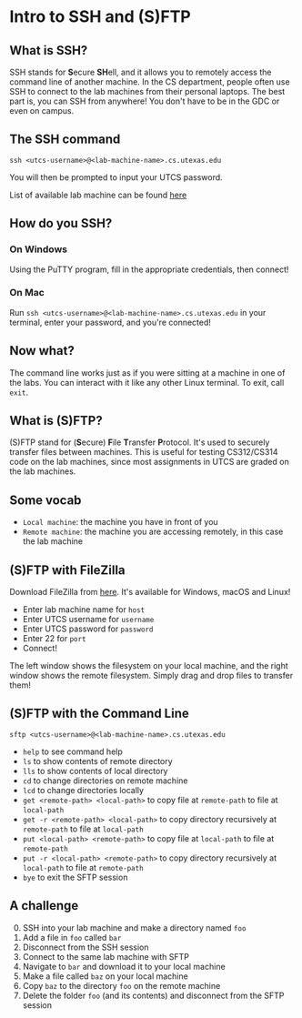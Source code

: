 # Intro to SSH and (S)FTP

## What is SSH?

SSH stands for **S**ecure **SH**ell, and it allows you to remotely access the command line of another machine. In the CS department, people often use SSH to connect to the lab machines from their personal laptops. The best part is, you can SSH from anywhere! You don't have to be in the GDC or even on campus.

## The SSH command

```
ssh <utcs-username>@<lab-machine-name>.cs.utexas.edu
```

You will then be prompted to input your UTCS password.

List of available lab machine can be found [here](https://apps.cs.utexas.edu/unixlabstatus/)

## How do you SSH?

### On Windows

Using the PuTTY program, fill in the appropriate credentials, then connect!

### On Mac

Run `ssh <utcs-username>@<lab-machine-name>.cs.utexas.edu` in your terminal, enter your password, and you're connected!

## Now what?

The command line works just as if you were sitting at a machine in one of the labs. You can interact with it like any other Linux terminal. To exit, call `exit`.

## What is (S)FTP?

(S)FTP stand for (**S**ecure) **F**ile **T**ransfer **P**rotocol. It's used to securely transfer files between machines. This is useful for testing CS312/CS314 code on the lab machines, since most assignments in UTCS are graded on the lab machines.

## Some vocab

- `Local machine`: the machine you have in front of you
- `Remote machine`: the machine you are accessing remotely, in this case the lab machine

## (S)FTP with FileZilla

Download FileZilla from [here](https://filezilla-project.org/download.php). It's available for Windows, macOS and Linux!

- Enter lab machine name for `host`
- Enter UTCS username for `username`
- Enter UTCS password for `password`
- Enter 22 for `port`
- Connect!

The left window shows the filesystem on your local machine, and the right window shows the remote filesystem. Simply drag and drop files to transfer them!

## (S)FTP with the Command Line

```
sftp <utcs-username>@<lab-machine-name>.cs.utexas.edu
```

- `help` to see command help
- `ls` to show contents of remote directory
- `lls` to show contents of local directory
- `cd` to change directories on remote machine
- `lcd` to change directories locally
- `get <remote-path> <local-path>` to copy file at `remote-path` to file at `local-path `
- `get -r <remote-path> <local-path>` to copy directory recursively at `remote-path` to file at `local-path `
- `put <local-path> <remote-path>` to copy file at `local-path` to file at `remote-path `
- `put -r <local-path> <remote-path>` to copy directory recursively at `local-path` to file at `remote-path `
- `bye` to exit the SFTP session

## A challenge

0. SSH into your lab machine and make a directory named `foo`
1. Add a file in `foo` called `bar`
2. Disconnect from the SSH session
3. Connect to the same lab machine with SFTP
4. Navigate to `bar` and download it to your local machine
5. Make a file called `baz` on your local machine
6. Copy `baz` to the directory `foo` on the remote machine
7. Delete the folder `foo` (and its contents) and disconnect from the SFTP session
